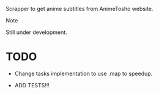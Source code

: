 Scrapper to get anime subtitles from AnimeTosho website.

> [!NOTE]
> Still under development.

# TODO

- Change tasks implementation to use .map to speedup.

- ADD TESTS!!!
